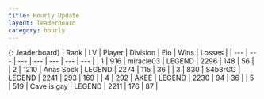 ```yaml
---
title: Hourly Update
layout: leaderboard
category: hourly
---
```


{: .leaderboard}
| Rank | LV | Player | Division | Elo | Wins | Losses |
| --- | --- | --- | --- | --- | --- | --- |
| <span data-change="0">1</span> | 916 | <span title="ID: 416373">miracle03</span> | LEGEND | <span data-change="0">2296</span> | <span data-change="0">148</span> | <span data-change="0">56</span> |
| <span data-change="0">2</span> | 1210 | <span title="ID: 203132">Anas Sock</span> | LEGEND | <span data-change="1">2274</span> | <span data-change="2">115</span> | <span data-change="1">36</span> |
| <span data-change="0">3</span> | 830 | <span title="ID: 166888">S4b3rGG</span> | LEGEND | <span data-change="0">2241</span> | <span data-change="0">293</span> | <span data-change="0">169</span> |
| <span data-change="0">4</span> | 292 | <span title="ID: 455100">AKEE</span> | LEGEND | <span data-change="0">2230</span> | <span data-change="0">94</span> | <span data-change="0">36</span> |
| <span data-change="1">5</span> | 519 | <span title="ID: 382502">Cave is gay</span> | LEGEND | <span data-change="0">2211</span> | <span data-change="0">176</span> | <span data-change="0">87</span> |